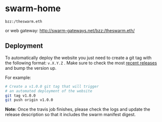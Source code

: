 # swarm-home

`bzz:/theswarm.eth`

or web gateway: http://swarm-gateways.net/bzz:/theswarm.eth/


## Deployment

To automatically deploy the website you just need to create a git tag with the following format: `v.X.Y.Z` . Make sure to check the most [recent releases](https://github.com/ethersphere/swarm-home/releases) and bump the version up.



For example:

 ```sh
# Create a v1.0.0 git tag that will trigger
# an automated deployment of the website
git tag v1.0.0
git push origin v1.0.0
 ```


**Note:** Once the travis job finishes, please check the logs and update the release description so that it includes the swarm manifest digest.
